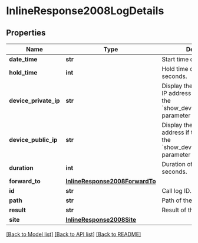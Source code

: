 # InlineResponse2008LogDetails

## Properties
Name | Type | Description | Notes
------------ | ------------- | ------------- | -------------
**date_time** | **str** | Start time of the call. | [optional] 
**hold_time** | **int** | Hold time during a call in seconds. | [optional] 
**device_private_ip** | **str** | Display the device&#x27;s private IP address if the account has the &#x60;show_device_ip_for_call_log&#x60; parameter set to &#x60;enabled&#x60;. | [optional] 
**device_public_ip** | **str** | Display the device&#x27;s public IP address if the account has the &#x60;show_device_ip_for_call_log&#x60; parameter set to &#x60;enabled&#x60;. | [optional] 
**duration** | **int** | Duration of the call in seconds. | [optional] 
**forward_to** | [**InlineResponse2008ForwardTo**](InlineResponse2008ForwardTo.md) |  | [optional] 
**id** | **str** | Call log ID. | [optional] 
**path** | **str** | Path of the call. | [optional] 
**result** | **str** | Result of the call: &#x60;Missed&#x60; | &#x60;Voicemail&#x60;| &#x60;Call connected&#x60;|&#x60;Rejected&#x60;| &#x60;Blocked&#x60;| &#x60;Busy&#x60;|&#x60;Wrong Number&#x60;| &#x60;No Answer&#x60;| &#x60;International Disabled&#x60;|&#x60;Internal Error&#x60;| &#x60;Call failed&#x60;| &#x60;Restricted Number&#x60;|&#x60;Call Cancel&#x60;| &#x60;Message&#x60;| &#x60;Answered by Other Member&#x60;|&#x60;Call Cancelled&#x60;| &#x60;Park&#x60;| &#x60;Parked&#x60;| &#x60;Blocked by non-GAL&#x60;| &#x60;Blocked by info-Barriers&#x60;|&#x60;Recording Failure&#x60;| &#x60;Recorded&#x60;| &#x60;Auto Recorded&#x60;. | [optional] 
**site** | [**InlineResponse2008Site**](InlineResponse2008Site.md) |  | [optional] 

[[Back to Model list]](../README.md#documentation-for-models) [[Back to API list]](../README.md#documentation-for-api-endpoints) [[Back to README]](../README.md)

